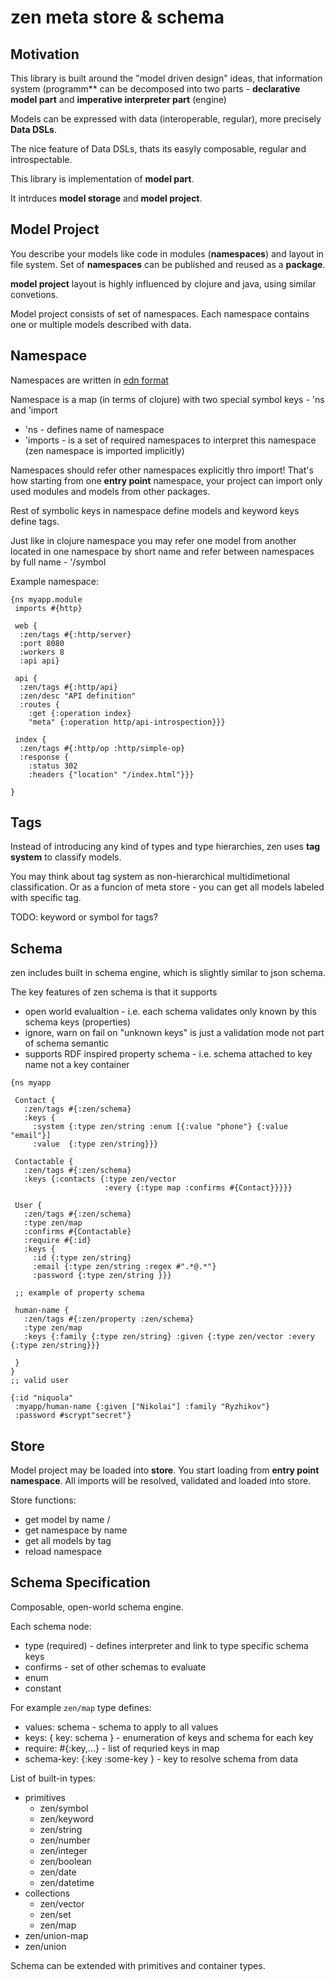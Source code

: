 # zen meta store & schema

## Motivation

This library is built around the "model driven design" ideas, that information
system (programm** can be decomposed into two parts -
**declarative model part** and **imperative interpreter part** (engine)

Models can be expressed with data (interoperable, regular),
more precisely **Data DSLs**.

The nice feature of Data DSLs, thats its easyly composable, regular and introspectable.

This library is implementation of **model part**.

It intrduces **model storage** and **model project**.


## Model Project

You describe your models like code in modules (**namespaces**)
and layout in file system. Set of **namespaces** can be published
and reused as a **package**.

**model project** layout is highly influenced by clojure and java,
using similar convetions.

Model project consists of set of namespaces.
Each namespace contains one or multiple models described with data.

## Namespace

Namespaces are written in [edn format]()

Namespace is a map (in terms of clojure)
with two special symbol keys  - 'ns  and 'import

* 'ns - defines name of namespace
* 'imports - is a set of required namespaces to interpret this namespace (zen namespace is imported implicitly)

Namespaces should refer other namespaces explicitly thro import!
That's how starting from one **entry point** namespace,
your project can import only used modules and models from other packages.

Rest of symbolic keys in namespace define models and keyword keys define tags.

Just like in clojure namespace you may refer one model from another located in one namespace
by short name and refer between namespaces by full name - '<namespace>/symbol 

Example namespace:

```edn
{ns myapp.module
 imports #{http}
 
 web {
  :zen/tags #{:http/server}
  :port 8080
  :workers 8
  :api api}
 
 api {
  :zen/tags #{:http/api}
  :zen/desc "API definition"
  :routes {
    :get {:operation index}
    "meta" {:operation http/api-introspection}}}

 index {
  :zen/tags #{:http/op :http/simple-op}
  :response {
    :status 302
    :headers {"location" "/index.html"}}}

}
```



## Tags

Instead of introducing any kind of types and type hierarchies,
zen uses **tag system** to classify models.

You may think about tag system as non-hierarchical multidimetional classification.
Or as a funcion of meta store - you can get all models labeled with specific tag.


TODO: keyword or symbol for tags?


## Schema

zen includes built in schema engine,
which is slightly similar to json schema.

The key features of zen schema is that it supports

* open world evalualtion - i.e. each schema validates only known by this schema keys (properties)
* ignore, warn on fail on "unknown keys" is just a validation mode not part of schema semantic
* supports RDF inspired property schema - i.e. schema attached to key name not a key container

```
{ns myapp

 Contact {
   :zen/tags #{:zen/schema}
   :keys {
     :system {:type zen/string :enum [{:value "phone"} {:value "email"}]
     :value  {:type zen/string}}}

 Contactable {
   :zen/tags #{:zen/schema}
   :keys {:contacts {:type zen/vector 
                     :every {:type map :confirms #{Contact}}}}}

 User {
   :zen/tags #{:zen/schema}
   :type zen/map
   :confirms #{Contactable}
   :require #{:id}
   :keys {
     :id {:type zen/string}
     :email {:type zen/string :regex #".*@.*"}
     :password {:type zen/string }}}

 ;; example of property schema
 
 human-name {
   :zen/tags #{:zen/property :zen/schema}
   :type zen/map
   :keys {:family {:type zen/string} :given {:type zen/vector :every {:type zen/string}}}
 
 }
}
;; valid user

{:id "niquola"
 :myapp/human-name {:given ["Nikolai"] :family "Ryzhikov"}
 :password #scrypt"secret"}
```

## Store

Model project may be loaded into **store**.
You start loading from **entry point namespace**.
All imports will be resolved, validated and loaded into store.

Store functions:
* get model by name <ns>/<name>
* get namespace by name
* get all models by tag
* reload namespace


## Schema Specification

Composable, open-world schema engine.

Each schema node:

* type (required) - defines interpreter and link to type specific schema keys
* confirms - set of other schemas to evaluate
* enum
* constant


For example `zen/map` type defines:

* values:  schema - schema to apply to all values
* keys: { key: schema } - enumeration of keys and schema for each key
* require: #{:key,...} - list of requried keys in map
* schema-key: {:key :some-key } - key to resolve schema from data


List of built-in types:

* primitives
  * zen/symbol
  * zen/keyword
  * zen/string
  * zen/number
  * zen/integer
  * zen/boolean
  * zen/date
  * zen/datetime
* collections
  * zen/vector
  * zen/set
  * zen/map
* zen/union-map
* zen/union

Schema can be extended with primitives and container types.

